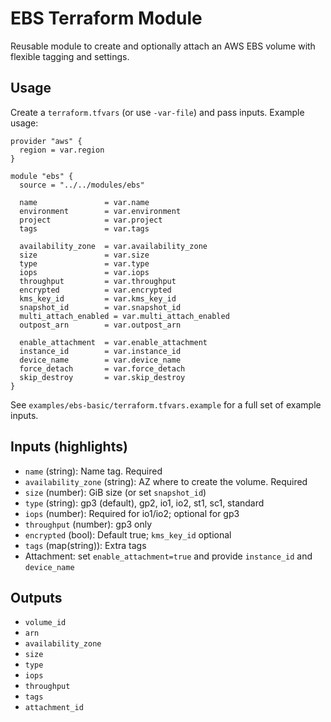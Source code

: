# EBS Terraform Module

Reusable module to create and optionally attach an AWS EBS volume with flexible tagging and settings.

## Usage

Create a `terraform.tfvars` (or use `-var-file`) and pass inputs. Example usage:

```hcl
provider "aws" {
  region = var.region
}

module "ebs" {
  source = "../../modules/ebs"

  name               = var.name
  environment        = var.environment
  project            = var.project
  tags               = var.tags

  availability_zone  = var.availability_zone
  size               = var.size
  type               = var.type
  iops               = var.iops
  throughput         = var.throughput
  encrypted          = var.encrypted
  kms_key_id         = var.kms_key_id
  snapshot_id        = var.snapshot_id
  multi_attach_enabled = var.multi_attach_enabled
  outpost_arn        = var.outpost_arn

  enable_attachment  = var.enable_attachment
  instance_id        = var.instance_id
  device_name        = var.device_name
  force_detach       = var.force_detach
  skip_destroy       = var.skip_destroy
}
```

See `examples/ebs-basic/terraform.tfvars.example` for a full set of example inputs.

## Inputs (highlights)
- `name` (string): Name tag. Required
- `availability_zone` (string): AZ where to create the volume. Required
- `size` (number): GiB size (or set `snapshot_id`)
- `type` (string): gp3 (default), gp2, io1, io2, st1, sc1, standard
- `iops` (number): Required for io1/io2; optional for gp3
- `throughput` (number): gp3 only
- `encrypted` (bool): Default true; `kms_key_id` optional
- `tags` (map(string)): Extra tags
- Attachment: set `enable_attachment=true` and provide `instance_id` and `device_name`

## Outputs
- `volume_id`
- `arn`
- `availability_zone`
- `size`
- `type`
- `iops`
- `throughput`
- `tags`
- `attachment_id`